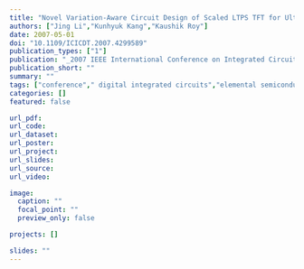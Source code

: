 ```yaml
---
title: "Novel Variation-Aware Circuit Design of Scaled LTPS TFT for Ultra low Power, Low-Cost Applications"
authors: ["Jing Li","Kunhyuk Kang","Kaushik Roy"]
date: 2007-05-01
doi: "10.1109/ICICDT.2007.4299589"
publication_types: ["1"]
publication: "_2007 IEEE International Conference on Integrated Circuit Design and Technology (**ICICDT**)_"
publication_short: ""
summary: ""
tags: ["conference"," digital integrated circuits","elemental semiconductors","flexible electronics","grain boundaries","integrated circuit design","low-power electronics","response surface methodology","silicon","thin film transistors","si","battery-operated portable electronics","defect grain boundary region","device-to-device variation","flexible substrate","low-cost digital design","low-temperature polycrystalline silicon thin film transistors","multifinger parallel structure","power dissipation","response surface method","scaled ltps tft","size 200 nm","statistical variation","variation-aware circuit design","voltage 10 v to 20 v","circuit synthesis","digital circuits","flexible printed circuits","glass","grain boundaries","polymers","silicon","substrates","temperature","thin film transistors","low-temperature polycrystalline-silicon (ltps)","response surface method (rsm)","grain boundary (gb)","thin film transistor (tft)"]
categories: []
featured: false

url_pdf:
url_code:
url_dataset:
url_poster:
url_project:
url_slides:
url_source:
url_video:

image:
  caption: ""
  focal_point: ""
  preview_only: false

projects: []

slides: ""
---
```


